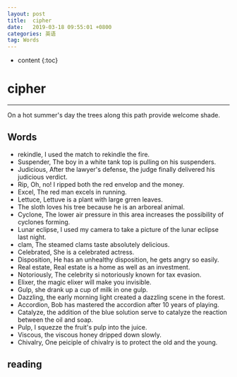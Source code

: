 ```yaml
---
layout: post
title:  cipher
date:   2019-03-18 09:55:01 +0800
categories: 英语
tag: Words
---
```

* content
{:toc}



# cipher
---
On a hot summer's day the trees along this path provide welcome shade.

## Words
* rekindle, I used the match to rekindle the fire.
* Suspender, The boy in a white tank top is pulling on his suspenders.
* Judicious, After the lawyer's defense, the judge finally delivered his judicious verdict.
* Rip, Oh, no! I ripped both the red envelop and the money.
* Excel, The red man excels in running.
* Lettuce, Lettuve is a plant with large grren leaves.
* The sloth loves his tree because he is an arboreal animal.
* Cyclone, The lower air pressure in this area increases the possibility of cyclones forming.
* Lunar eclipse, I used my camera to take a picture of the lunar eclipse last night.
* clam, The steamed clams taste absolutely delicious.
* Celebrated, She is a celebrated actress.
* Disposition, He has an unhealthy disposition, he gets angry so easily.
* Real estate, Real estate is a home as well as an investment.
* Notoriously, The celebrity si notoriously known for tax evasion.
* Elixer, the magic elixer will make you invisible.
* Gulp, she drank up a cup of milk in one gulp.
* Dazzling, the early morning light created a dazzling scene in the forest.
* Accordion, Bob has mastered the accordion after 10 years of playing.
* Catalyze, the addition of the blue solution serve to catalyze the reaction between the oil and soap.
* Pulp, I squezze the fruit's pulp into the juice.
* Viscous, the viscous honey dripped down slowly.
* Chivalry, One peiciple of chivalry is to protect the old and the young.

## reading